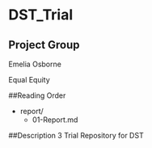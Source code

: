 # DST_Trial

## Project Group

Emelia Osborne

Equal Equity

##Reading Order

* report/
  - 01-Report.md
  
##Description
3
Trial Repository for DST
